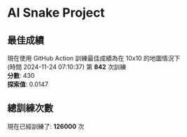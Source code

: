 
# AI Snake Project

## **最佳成績**
現在使用 GitHub Action 訓練最佳成績為在 10x10 的地圖情況下  
(時間 2024-11-24 07:10:37) 第 **842** 次訓練  
**分數**: 430  
**探索值**: 0.0147

## 總訓練次數
現在已經訓練了: **126000** 次
